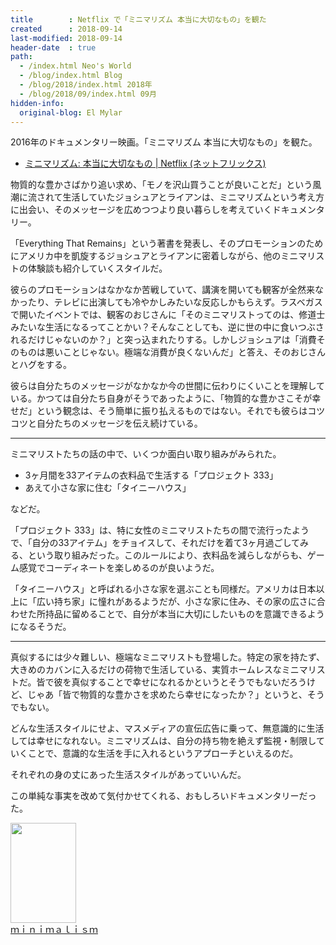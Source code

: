 ```yaml
---
title        : Netflix で「ミニマリズム 本当に大切なもの」を観た
created      : 2018-09-14
last-modified: 2018-09-14
header-date  : true
path:
  - /index.html Neo's World
  - /blog/index.html Blog
  - /blog/2018/index.html 2018年
  - /blog/2018/09/index.html 09月
hidden-info:
  original-blog: El Mylar
---
```


2016年のドキュメンタリー映画。「ミニマリズム 本当に大切なもの」を観た。

- [ミニマリズム: 本当に大切なもの | Netflix (ネットフリックス)](https://www.netflix.com/jp/title/80114460)

物質的な豊かさばかり追い求め、「モノを沢山買うことが良いことだ」という風潮に流されて生活していたジョシュアとライアンは、ミニマリズムという考え方に出会い、そのメッセージを広めつつより良い暮らしを考えていくドキュメンタリー。

「Everything That Remains」という著書を発表し、そのプロモーションのためにアメリカ中を凱旋するジョシュアとライアンに密着しながら、他のミニマリストの体験談も紹介していくスタイルだ。

彼らのプロモーションはなかなか苦戦していて、講演を開いても観客が全然来なかったり、テレビに出演しても冷やかしみたいな反応しかもらえず。ラスベガスで開いたイベントでは、観客のおじさんに「そのミニマリストってのは、修道士みたいな生活になるってことかい？そんなことしても、逆に世の中に食いつぶされるだけじゃないのか？」と突っ込まれたりする。しかしジョシュアは「消費そのものは悪いことじゃない。極端な消費が良くないんだ」と答え、そのおじさんとハグをする。

彼らは自分たちのメッセージがなかなか今の世間に伝わりにくいことを理解している。かつては自分たち自身がそうであったように、「物質的な豊かさこそが幸せだ」という観念は、そう簡単に振り払えるものではない。それでも彼らはコツコツと自分たちのメッセージを伝え続けている。

---

ミニマリストたちの話の中で、いくつか面白い取り組みがみられた。

- 3ヶ月間を33アイテムの衣料品で生活する「プロジェクト 333」
- あえて小さな家に住む「タイニーハウス」

などだ。

「プロジェクト 333」は、特に女性のミニマリストたちの間で流行ったようで、「自分の33アイテム」をチョイスして、それだけを着て3ヶ月過ごしてみる、という取り組みだった。このルールにより、衣料品を減らしながらも、ゲーム感覚でコーディネートを楽しめるのが良いようだ。

「タイニーハウス」と呼ばれる小さな家を選ぶことも同様だ。アメリカは日本以上に「広い持ち家」に憧れがあるようだが、小さな家に住み、その家の広さに合わせた所持品に留めることで、自分が本当に大切にしたいものを意識できるようになるそうだ。

---

真似するには少々難しい、極端なミニマリストも登場した。特定の家を持たず、大きめのカバンに入るだけの荷物で生活している、実質ホームレスなミニマリストだ。皆で彼を真似することで幸せになれるかというとそうでもないだろうけど、じゃあ「皆で物質的な豊かさを求めたら幸せになったか？」というと、そうでもない。

どんな生活スタイルにせよ、マスメディアの宣伝広告に乗って、無意識的に生活しては幸せになれない。ミニマリズムは、自分の持ち物を絶えず監視・制限していくことで、意識的な生活を手に入れるというアプローチといえるのだ。

それぞれの身の丈にあった生活スタイルがあっていいんだ。

この単純な事実を改めて気付かせてくれる、おもしろいドキュメンタリーだった。

<div class="ad-amazon">
  <div class="ad-amazon-image">
    <a href="https://www.amazon.co.jp/dp/B076KC8RHV?tag=neos21-22&amp;linkCode=osi&amp;th=1&amp;psc=1">
      <img src="https://m.media-amazon.com/images/I/21CrLiaTu1L._SL160_.jpg" width="105" height="160">
    </a>
  </div>
  <div class="ad-amazon-info">
    <div class="ad-amazon-title">
      <a href="https://www.amazon.co.jp/dp/B076KC8RHV?tag=neos21-22&amp;linkCode=osi&amp;th=1&amp;psc=1">ｍｉｎｉｍａｌｉｓｍ</a>
    </div>
  </div>
</div>
